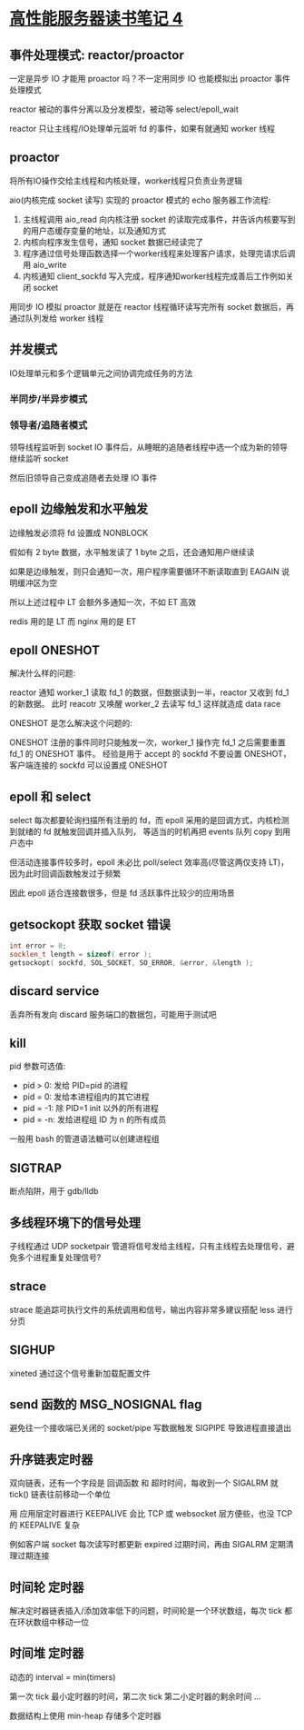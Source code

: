 # [高性能服务器读书笔记 4](2021/08/linux_high_performance_server_programming_4.md)

## 事件处理模式: reactor/proactor

一定是异步 IO 才能用 proactor 吗？不一定用同步 IO 也能模拟出 proactor 事件处理模式

reactor 被动的事件分离以及分发模型，被动等 select/epoll_wait

reactor 只让主线程/IO处理单元监听 fd 的事件，如果有就通知 worker 线程

## proactor

将所有IO操作交给主线程和内核处理，worker线程只负责业务逻辑

aio(内核完成 socket 读写) 实现的 proactor 模式的 echo 服务器工作流程:

1. 主线程调用 aio_read 向内核注册 socket 的读取完成事件，并告诉内核要写到的用户态缓存变量的地址，以及通知方式
2. 内核向程序发生信号，通知 socket 数据已经读完了
3. 程序通过信号处理函数选择一个worker线程来处理客户请求，处理完请求后调用 aio_write
4. 内核通知 client_sockfd 写入完成，程序通知worker线程完成善后工作例如关闭 socket

用同步 IO 模拟 proactor 就是在 reactor 线程循环读写完所有 socket 数据后，再通过队列发给 worker 线程

## 并发模式

IO处理单元和多个逻辑单元之间协调完成任务的方法

### 半同步/半异步模式

### 领导者/追随者模式

领导线程监听到 socket IO 事件后，从睡眠的追随者线程中选一个成为新的领导继续监听 socket

然后旧领导自己变成追随者去处理 IO 事件

## epoll 边缘触发和水平触发

边缘触发必须将 fd 设置成 NONBLOCK

假如有 2 byte 数据，水平触发读了 1 byte 之后，还会通知用户继续读

如果是边缘触发，则只会通知一次，用户程序需要循环不断读取直到 EAGAIN 说明缓冲区为空

所以上述过程中 LT 会额外多通知一次，不如 ET 高效

redis 用的是 LT 而 nginx 用的是 ET

## epoll ONESHOT

解决什么样的问题:

reactor 通知 worker_1 读取 fd_1 的数据，但数据读到一半，reactor 又收到 fd_1 的新数据。
此时 reacotr 又唤醒 worker_2 去读写 fd_1 这样就造成 data race

ONESHOT 是怎么解决这个问题的:

ONESHOT 注册的事件同时只能触发一次，worker_1 操作完 fd_1 之后需要重置 fd_1 的 ONESHOT 事件。
经验是用于 accept 的 sockfd 不要设置 ONESHOT，客户端连接的 sockfd 可以设置成 ONESHOT

## epoll 和 select

select 每次都要轮询扫描所有注册的 fd，而 epoll 采用的是回调方式，内核检测到就绪的 fd 就触发回调并插入队列，
等适当的时机再把 events 队列 copy 到用户态中

但活动连接事件较多时，epoll 未必比 poll/select 效率高(尽管这两仅支持 LT)，因为此时回调函数触发过于频繁

因此 epoll 适合连接数很多，但是 fd 活跃事件比较少的应用场景

## getsockopt 获取 socket 错误

```cpp
int error = 0;
socklen_t length = sizeof( error );
getsockopt( sockfd, SOL_SOCKET, SO_ERROR, &error, &length );
```

## discard service

丢弃所有发向 discard 服务端口的数据包，可能用于测试吧

## kill

pid 参数可选值:
- pid > 0: 发给 PID=pid 的进程
- pid = 0: 发给本进程组内的其它进程
- pid = -1: 除 PID=1 init 以外的所有进程
- pid = -n: 发给进程组 ID 为 n 的所有成员

一般用 bash 的管道语法糖可以创建进程组

## SIGTRAP

断点陷阱，用于 gdb/lldb

## 多线程环境下的信号处理

子线程通过 UDP socketpair 管道将信号发给主线程，只有主线程去处理信号，避免多个进程重复处理信号?

## **strace**

strace 能追踪可执行文件的系统调用和信号，输出内容非常多建议搭配 less 进行分页

## SIGHUP

xineted 通过这个信号重新加载配置文件

## send 函数的 MSG_NOSIGNAL flag

避免往一个接收端已关闭的 socket/pipe 写数据触发 SIGPIPE 导致进程直接退出

## 升序链表定时器

双向链表，还有一个字段是 回调函数 和 超时时间，每收到一个 SIGALRM 就 tick() 链表往前移动一个单位

用 应用层定时器进行 KEEPALIVE 会比 TCP 或 websocket 层方便些，也没 TCP 的 KEEPALIVE 复杂

例如客户端 socket 每次读写时都更新 expired 过期时间，再由 SIGALRM 定期清理过期连接

## 时间轮 定时器

解决定时器链表插入/添加效率低下的问题，时间轮是一个环状数组，每次 tick 都在环状数组中移动一位   

## 时间堆 定时器

动态的 interval = min(timers)

第一次 tick 最小定时器的时间，第二次 tick 第二小定时器的剩余时间 ...

数据结构上使用 min-heap 存储多个定时器
